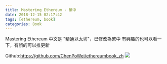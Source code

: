 ```yaml
---
title: Mastering Ethereum - 繁中
date: 2018-12-15 02:17:42
tags: [ethereum, book]
categories: Book
---
```


Mastering Ethereum 中文是 "精通以太坊"，已修改為繁中
有興趣的也可以看一下，有誤的可以推更新

Github:https://github.com/ChenPoWei/ethereumbook_zh
![](/image/book1.jpg)